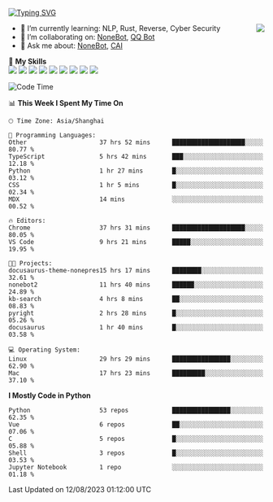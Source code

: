 [![Typing SVG](https://readme-typing-svg.herokuapp.com?size=25&duration=2500&color=8C43EA&vCenter=true&width=200&height=40&lines=Hi+there+%F0%9F%91%8B%F0%9F%8F%BB;I'm+yanyongyu)](https://git.io/typing-svg)

<a href="#">
  <img align="right" src="https://github-readme-stats.vercel.app/api?username=yanyongyu&count_private=true&show_icons=true&bg_color=15,f2f7fd,E0EAFC" />
</a>

- 🌱 I’m currently learning: NLP, Rust, Reverse, Cyber Security
- 👯 I’m collaborating on: [NoneBot](https://github.com/nonebot), [QQ Bot](https://github.com/Mrs4s/go-cqhttp)
- 💬 Ask me about: [NoneBot](https://github.com/nonebot), [CAI](https://github.com/cscs181/CAI)

🌟 **My Skills**  
![](https://img.shields.io/badge/-Python-3e74a2?style=flat-square&logo=Python&logoColor=fff)
![](https://img.shields.io/badge/-Node.js-339933?style=flat-square&logo=Node.js&logoColor=fff)
![](https://img.shields.io/badge/-Vue-4fc08d?style=flat-square&logo=Vue.js&logoColor=fff)
![](https://img.shields.io/badge/-React-2d98ce?style=flat-square&logo=React&logoColor=fff)
![](https://img.shields.io/badge/-Docker-2496ED?style=flat-square&logo=Docker&logoColor=fff)
![](https://img.shields.io/badge/-Linux-000000?style=flat-square&logo=Linux&logoColor=fff)
![](https://img.shields.io/badge/-MySQL-4479A1?style=flat-square&logo=MySQL&logoColor=fff)
![](https://img.shields.io/badge/-Redis-DC382D?style=flat-square&logo=Redis&logoColor=fff)
![](https://img.shields.io/badge/-MongoDB-47A248?style=flat-square&logo=MongoDB&logoColor=fff)

<!--START_SECTION:waka-->
![Code Time](http://img.shields.io/badge/Code%20Time-4%2C674%20hrs%2049%20mins-blue)

📊 **This Week I Spent My Time On** 

```text
🕑︎ Time Zone: Asia/Shanghai

💬 Programming Languages: 
Other                    37 hrs 52 mins      ████████████████████░░░░░   80.77 % 
TypeScript               5 hrs 42 mins       ███░░░░░░░░░░░░░░░░░░░░░░   12.18 % 
Python                   1 hr 27 mins        █░░░░░░░░░░░░░░░░░░░░░░░░   03.12 % 
CSS                      1 hr 5 mins         █░░░░░░░░░░░░░░░░░░░░░░░░   02.34 % 
MDX                      14 mins             ░░░░░░░░░░░░░░░░░░░░░░░░░   00.52 % 

🔥 Editors: 
Chrome                   37 hrs 31 mins      ████████████████████░░░░░   80.05 % 
VS Code                  9 hrs 21 mins       █████░░░░░░░░░░░░░░░░░░░░   19.95 % 

🐱‍💻 Projects: 
docusaurus-theme-nonepres15 hrs 17 mins      ████████░░░░░░░░░░░░░░░░░   32.61 % 
nonebot2                 11 hrs 40 mins      ██████░░░░░░░░░░░░░░░░░░░   24.89 % 
kb-search                4 hrs 8 mins        ██░░░░░░░░░░░░░░░░░░░░░░░   08.83 % 
pyright                  2 hrs 28 mins       █░░░░░░░░░░░░░░░░░░░░░░░░   05.26 % 
docusaurus               1 hr 40 mins        █░░░░░░░░░░░░░░░░░░░░░░░░   03.58 % 

💻 Operating System: 
Linux                    29 hrs 29 mins      ████████████████░░░░░░░░░   62.90 % 
Mac                      17 hrs 23 mins      █████████░░░░░░░░░░░░░░░░   37.10 % 
```

**I Mostly Code in Python** 

```text
Python                   53 repos            ████████████████░░░░░░░░░   62.35 % 
Vue                      6 repos             ██░░░░░░░░░░░░░░░░░░░░░░░   07.06 % 
C                        5 repos             █░░░░░░░░░░░░░░░░░░░░░░░░   05.88 % 
Shell                    3 repos             █░░░░░░░░░░░░░░░░░░░░░░░░   03.53 % 
Jupyter Notebook         1 repo              ░░░░░░░░░░░░░░░░░░░░░░░░░   01.18 % 
```




 Last Updated on 12/08/2023 01:12:00 UTC
<!--END_SECTION:waka-->
